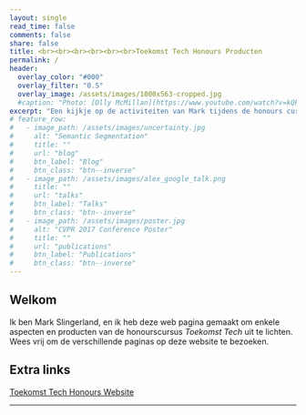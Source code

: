 ```yaml
---
layout: single
read_time: false
comments: false
share: false
title: <br><br><br><br><br><br>Toekomst Tech Honours Producten
permalink: /
header:
  overlay_color: "#000"
  overlay_filter: "0.5"
  overlay_image: /assets/images/1000x563-cropped.jpg
  #caption: "Photo: [Olly McMillan](https://www.youtube.com/watch?v=kQkZeXHfgwA&t=1s)"
excerpt: "Een kijkje op de activiteiten van Mark tijdens de honours cursus<br><br>"
# feature_row:
#   - image_path: /assets/images/uncertainty.jpg
#     alt: "Semantic Segmentation"
#     title: ""
#     url: "blog"
#     btn_label: "Blog"
#     btn_class: "btn--inverse"
#   - image_path: /assets/images/alex_google_talk.png
#     title: ""
#     url: "talks"
#     btn_label: "Talks"
#     btn_class: "btn--inverse"
#   - image_path: /assets/images/poster.jpg
#     alt: "CVPR 2017 Conference Poster"
#     title: ""
#     url: "publications"
#     btn_label: "Publications"
#     btn_class: "btn--inverse"
---
```


## Welkom
Ik ben Mark Slingerland, en ik heb deze web pagina gemaakt om enkele aspecten en producten van de honourscursus _Toekomst Tech_ uit te lichten. Wees vrij om de verschillende paginas op deze website te bezoeken.

<!-- <div id='featured'></div> -->

<!-- {% include feature_row %} -->

## Extra links
[Toekomst Tech Honours Website](https://husite.nl/huhonours/toekomst-tech/)

---